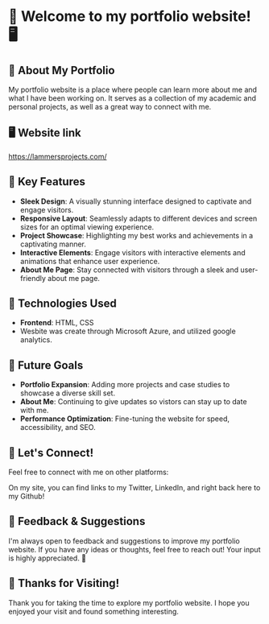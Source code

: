 # 🌟 Welcome to my portfolio website! 🖥️

## 🎨 About My Portfolio

My portfolio website is a place where people can learn more about me and what I have been working on. It serves as a collection of my academic and personal projects, as well as a great way to connect with me.
## 🖥️ Website link
https://lammersprojects.com/

## 🌟 Key Features

- **Sleek Design**: A visually stunning interface designed to captivate and engage visitors.
- **Responsive Layout**: Seamlessly adapts to different devices and screen sizes for an optimal viewing experience.
- **Project Showcase**: Highlighting my best works and achievements in a captivating manner.
- **Interactive Elements**: Engage visitors with interactive elements and animations that enhance user experience.
- **About Me Page**: Stay connected with visitors through a sleek and user-friendly about me page.

## 🚀 Technologies Used

- **Frontend**: HTML, CSS
- Wesbite was create through Microsoft Azure, and utilized google analytics.

## 🌱 Future Goals

- **Portfolio Expansion**: Adding more projects and case studies to showcase a diverse skill set.
- **About Me**: Continuing to give updates so vistors can stay up to date with me.
- **Performance Optimization**: Fine-tuning the website for speed, accessibility, and SEO.

## 🤝 Let's Connect!

Feel free to connect with me on other platforms:

On my site, you can find links to my Twitter, LinkedIn, and right back here to my Github!

## 📝 Feedback & Suggestions

I'm always open to feedback and suggestions to improve my portfolio website. If you have any ideas or thoughts, feel free to reach out! Your input is highly appreciated. 🙏

## 🎉 Thanks for Visiting!

Thank you for taking the time to explore my portfolio website. I hope you enjoyed your visit and found something interesting.
